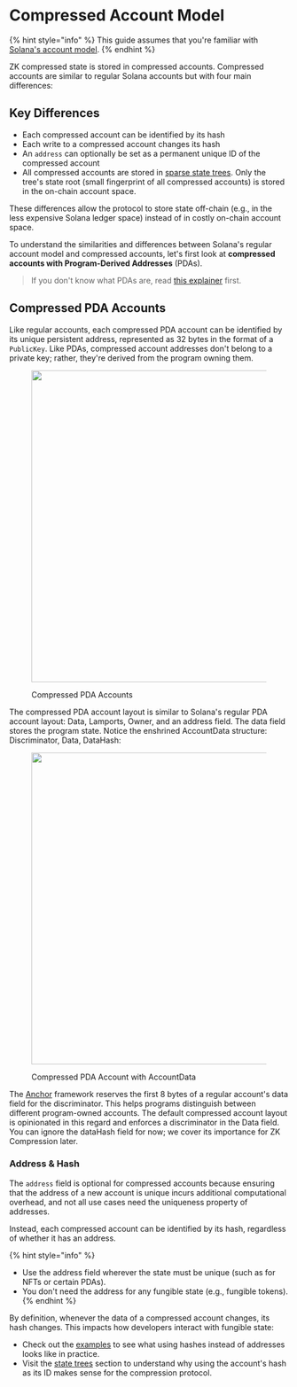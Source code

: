 # Compressed Account Model

{% hint style="info" %}
This guide assumes that you're familiar with [Solana's account model](https://solana.com/docs/core/accounts).
{% endhint %}

ZK compressed state is stored in compressed accounts. Compressed accounts are similar to regular Solana accounts but with four main differences:

## Key Differences <a href="#key-differences" id="key-differences"></a>

* Each compressed account can be identified by its hash
* Each write to a compressed account changes its hash
* An `address` can optionally be set as a permanent unique ID of the compressed account
* All compressed accounts are stored in [sparse state trees](state-trees.md). Only the tree's state root (small fingerprint of all compressed accounts) is stored in the on-chain account space.

These differences allow the protocol to store state off-chain (e.g., in the less expensive Solana ledger space) instead of in costly on-chain account space.

To understand the similarities and differences between Solana's regular account model and compressed accounts, let's first look at **compressed accounts with Program-Derived Addresses** (PDAs).

> If you don't know what PDAs are, read [this explainer](https://solana.com/docs/core/pda) first.

## Compressed PDA Accounts <a href="#compressed-pda-accounts" id="compressed-pda-accounts"></a>

Like regular accounts, each compressed PDA account can be identified by its unique persistent address, represented as 32 bytes in the format of a `PublicKey`. Like PDAs, compressed account addresses don't belong to a private key; rather, they're derived from the program owning them.



<figure><img src="https://www.zkcompression.com/~gitbook/image?url=https%3A%2F%2F3488020389-files.gitbook.io%2F%7E%2Ffiles%2Fv0%2Fb%2Fgitbook-x-prod.appspot.com%2Fo%2Fspaces%252FDBJ4vLlhHTdkUGOiHxbB%252Fuploads%252FikMGOt2gYlH0YAyIDMGR%252Fimage.png%3Falt%3Dmedia%26token%3D61e5f88c-7fba-4506-9be5-a6b673831878&#x26;width=768&#x26;dpr=4&#x26;quality=100&#x26;sign=6fae0b7e54251a5364d07c144b3e3dec18b1c7c7a6050ab8b7abbdff28f991e0" alt="" width="563"><figcaption><p>Compressed PDA Accounts</p></figcaption></figure>

The compressed PDA account layout is similar to Solana's regular PDA account layout: Data, Lamports, Owner, and an address field. The data field stores the program state. Notice the enshrined AccountData structure: Discriminator, Data, DataHash:

<figure><img src="https://www.zkcompression.com/~gitbook/image?url=https%3A%2F%2F3488020389-files.gitbook.io%2F%7E%2Ffiles%2Fv0%2Fb%2Fgitbook-x-prod.appspot.com%2Fo%2Fspaces%252FDBJ4vLlhHTdkUGOiHxbB%252Fuploads%252FgOUc2sZELSEWVeT5h2cI%252Fimage.png%3Falt%3Dmedia%26token%3D40d84b6a-d4b6-4224-8d20-a92c8a4355f4&#x26;width=768&#x26;dpr=4&#x26;quality=100&#x26;sign=74977b716a84d81d307582fe5f7b8da2765064ba11d3c1e1edec167c39fc60b9" alt="" width="563"><figcaption><p>Compressed PDA Account with AccountData</p></figcaption></figure>

The [Anchor](https://www.anchor-lang.com/) framework reserves the first 8 bytes of a regular account's data field for the discriminator. This helps programs distinguish between different program-owned accounts. The default compressed account layout is opinionated in this regard and enforces a discriminator in the Data field. You can ignore the dataHash field for now; we cover its importance for ZK Compression later.

### Address & Hash <a href="#address-and-hash" id="address-and-hash"></a>

The `address` field is optional for compressed accounts because ensuring that the address of a new account is unique incurs additional computational overhead, and not all use cases need the uniqueness property of addresses.

Instead, each compressed account can be identified by its hash, regardless of whether it has an address.

{% hint style="info" %}
* Use the address field wherever the state must be unique (such as for NFTs or certain PDAs).
* You don't need the address for any fungible state (e.g., fungible tokens).
{% endhint %}

By definition, whenever the data of a compressed account changes, its hash changes. This impacts how developers interact with fungible state:

* Check out the [examples](../../overview/intro-to-development.md#build-by-example) to see what using hashes instead of addresses looks like in practice.
* Visit the [state trees](state-trees.md) section to understand why using the account's hash as its ID makes sense for the compression protocol.
